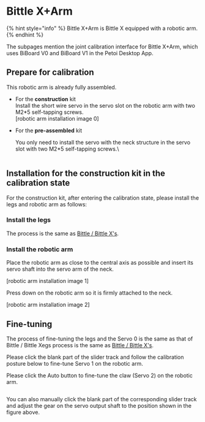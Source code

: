 # Bittle X+Arm

{% hint style="info" %}
Bittle X+Arm is Bittle X equipped with a robotic arm.
{% endhint %}

The subpages mention the joint calibration interface for Bittle X+Arm, which uses BiBoard V0 and BiBoard V1 in the Petoi Desktop App.

## Prepare for calibration

This robotic arm is already fully assembled.

* For the **construction** kit\
  Install the short wire servo in the servo slot on the robotic arm with two M2\*5 self-tapping screws. \
  \[robotic arm installation image 0]
*   For the **pre-assembled** kit

    &#x20;You only need to install the servo with the neck structure in the servo slot with two M2\*5 self-tapping screws.\


    <figure><img src="https://docs.petoi.com/~gitbook/image?url=https%3A%2F%2F1565080149-files.gitbook.io%2F%7E%2Ffiles%2Fv0%2Fb%2Fgitbook-x-prod.appspot.com%2Fo%2Fspaces%252F-MQ6a951Q6Jn1Zzt5Ajr-887967055%252Fuploads%252Ft8gnaABbmIwaMjHivgYX%252FNeck.jpeg%3Falt%3Dmedia%26token%3D83a08d4b-db61-4635-ac52-8c7a69d61d06&#x26;width=768&#x26;dpr=4&#x26;quality=100&#x26;sign=4addb956&#x26;sv=2" alt=""><figcaption></figcaption></figure>

## Installation for the construction kit in the calibration state

For the construction kit, after entering the calibration state, please install the legs and robotic arm as follows:

### Install the legs

The process is the same as [Bittle / Bittle X's](https://app.gitbook.com/o/-M-_eWZUjFA4usjshHcZ/s/-MQ6a951Q6Jn1Zzt5Ajr-887967055/~/changes/650/desktop-app/joint-calibrator/bittle-bittle-x/~/overview#install-the-legs).

### Install the robotic arm

Place the robotic arm as close to the central axis as possible and insert its servo shaft into the servo arm of the neck.

\[robotic arm installation image 1]

Press down on the robotic arm so it is firmly attached to the neck.

\[robotic arm installation image 2]

## Fine-tuning

The process of fine-tuning the legs and the Servo 0  is the same as that of Bittle / Bittle Xegs process is the same as [Bittle / Bittle X's](https://app.gitbook.com/o/-M-_eWZUjFA4usjshHcZ/s/-MQ6a951Q6Jn1Zzt5Ajr-887967055/~/changes/650/desktop-app/joint-calibrator/bittle-bittle-x#fine-tuning).

Please click the blank part of the slider track and follow the calibration posture below to fine-tune Servo 1 on the robotic arm.

Please click the Auto button to fine-tune the claw (Servo 2) on the robotic arm.

<figure><img src="https://docs.petoi.com/~gitbook/image?url=https%3A%2F%2F1565080149-files.gitbook.io%2F%7E%2Ffiles%2Fv0%2Fb%2Fgitbook-x-prod.appspot.com%2Fo%2Fspaces%252F-MQ6a951Q6Jn1Zzt5Ajr-887967055%252Fuploads%252FPawv4zrrUnu0MKkRMmDF%252FrotationDirections.jpeg%3Falt%3Dmedia%26token%3D909a19fe-2ab3-467a-86be-8fb76691731b&#x26;width=768&#x26;dpr=4&#x26;quality=100&#x26;sign=fd852987&#x26;sv=2" alt=""><figcaption></figcaption></figure>

You can also manually click the blank part of the corresponding slider track and adjust the gear on the servo output shaft to the position shown in the figure above.

